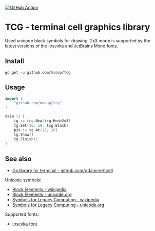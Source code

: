 [![GitHub Action](https://github.com/msoap/tcg/actions/workflows/go.yml/badge.svg)](https://github.com/msoap/tcg/actions/workflows/go.yml)

# TCG - terminal cell graphics library

Used unicode block symbols for drawing. 2x3 mode is supported by the latest versions of the Iosevka and JetBrains Mono fonts.

## Install

    go get -u github.com/msoap/tcg

## Usage

```go
import (
    "github.com/msoap/tcg"
)

main () {
    tg := tcg.New(tcg.Mode2x3)
    tg.Set(10, 10, tcg.Black)
    pix := tg.At(10, 10)
    tg.Show()
    tg.Finish()
}
```

## See also

  * [Go library for terminal - github.com/gdamore/tcell](https://github.com/gdamore/tcell/)

Unicode symbols:

  * [Block Elements - wikipedia](https://en.wikipedia.org/wiki/Block_Elements)
  * [Block Elements - unicode.org](https://www.unicode.org/charts/PDF/U2580.pdf)
  * [Symbols for Legacy Computing - wikipedia](https://en.wikipedia.org/wiki/Symbols_for_Legacy_Computing)
  * [Symbols for Legacy Computing - unicode.org](http://unicode.org/charts/PDF/U1FB00.pdf)

Supported fonts:

  * [Iosevka font](https://github.com/be5invis/Iosevka)
